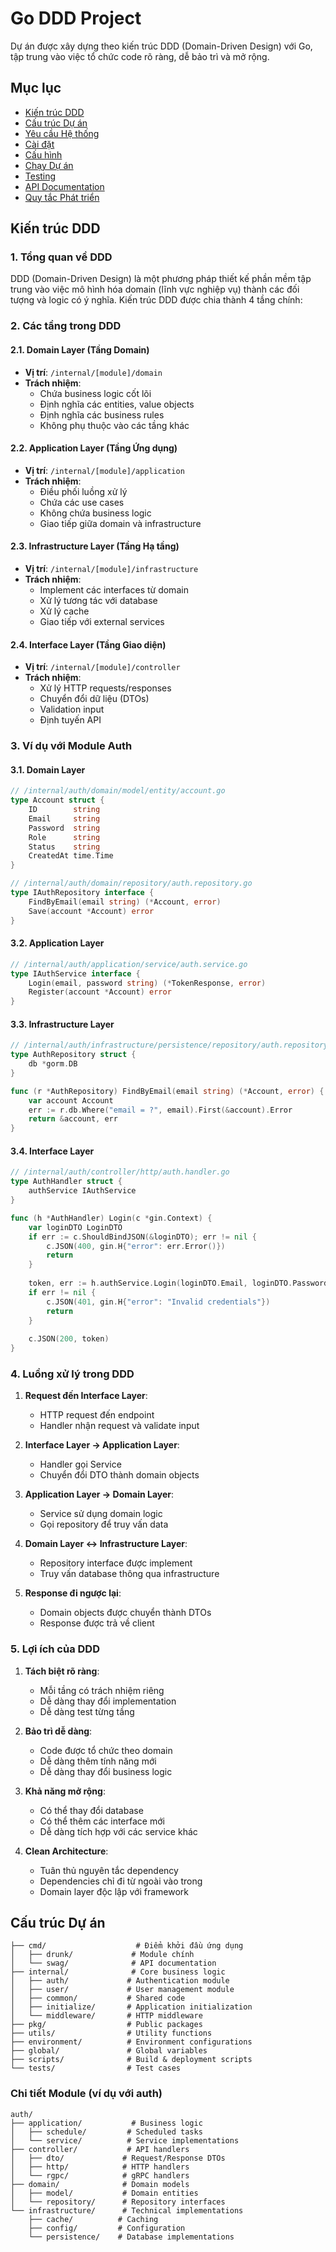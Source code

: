 # Go DDD Project

Dự án được xây dựng theo kiến trúc DDD (Domain-Driven Design) với Go, tập trung vào việc tổ chức code rõ ràng, dễ bảo trì và mở rộng.

## Mục lục

- [Kiến trúc DDD](#kiến-trúc-ddd)
- [Cấu trúc Dự án](#cấu-trúc-dự-án)
- [Yêu cầu Hệ thống](#yêu-cầu-hệ-thống)
- [Cài đặt](#cài-đặt)
- [Cấu hình](#cấu-hình)
- [Chạy Dự án](#chạy-dự-án)
- [Testing](#testing)
- [API Documentation](#api-documentation)
- [Quy tắc Phát triển](#quy-tắc-phát-triển)

## Kiến trúc DDD

### 1. Tổng quan về DDD

DDD (Domain-Driven Design) là một phương pháp thiết kế phần mềm tập trung vào việc mô hình hóa domain (lĩnh vực nghiệp vụ) thành các đối tượng và logic có ý nghĩa. Kiến trúc DDD được chia thành 4 tầng chính:

### 2. Các tầng trong DDD

#### 2.1. Domain Layer (Tầng Domain)
- **Vị trí**: `/internal/[module]/domain`
- **Trách nhiệm**:
  - Chứa business logic cốt lõi
  - Định nghĩa các entities, value objects
  - Định nghĩa các business rules
  - Không phụ thuộc vào các tầng khác

#### 2.2. Application Layer (Tầng Ứng dụng)
- **Vị trí**: `/internal/[module]/application`
- **Trách nhiệm**:
  - Điều phối luồng xử lý
  - Chứa các use cases
  - Không chứa business logic
  - Giao tiếp giữa domain và infrastructure

#### 2.3. Infrastructure Layer (Tầng Hạ tầng)
- **Vị trí**: `/internal/[module]/infrastructure`
- **Trách nhiệm**:
  - Implement các interfaces từ domain
  - Xử lý tương tác với database
  - Xử lý cache
  - Giao tiếp với external services

#### 2.4. Interface Layer (Tầng Giao diện)
- **Vị trí**: `/internal/[module]/controller`
- **Trách nhiệm**:
  - Xử lý HTTP requests/responses
  - Chuyển đổi dữ liệu (DTOs)
  - Validation input
  - Định tuyến API

### 3. Ví dụ với Module Auth

#### 3.1. Domain Layer
```go
// /internal/auth/domain/model/entity/account.go
type Account struct {
    ID        string
    Email     string
    Password  string
    Role      string
    Status    string
    CreatedAt time.Time
}

// /internal/auth/domain/repository/auth.repository.go
type IAuthRepository interface {
    FindByEmail(email string) (*Account, error)
    Save(account *Account) error
}
```

#### 3.2. Application Layer
```go
// /internal/auth/application/service/auth.service.go
type IAuthService interface {
    Login(email, password string) (*TokenResponse, error)
    Register(account *Account) error
}
```

#### 3.3. Infrastructure Layer
```go
// /internal/auth/infrastructure/persistence/repository/auth.repository.go
type AuthRepository struct {
    db *gorm.DB
}

func (r *AuthRepository) FindByEmail(email string) (*Account, error) {
    var account Account
    err := r.db.Where("email = ?", email).First(&account).Error
    return &account, err
}
```

#### 3.4. Interface Layer
```go
// /internal/auth/controller/http/auth.handler.go
type AuthHandler struct {
    authService IAuthService
}

func (h *AuthHandler) Login(c *gin.Context) {
    var loginDTO LoginDTO
    if err := c.ShouldBindJSON(&loginDTO); err != nil {
        c.JSON(400, gin.H{"error": err.Error()})
        return
    }
    
    token, err := h.authService.Login(loginDTO.Email, loginDTO.Password)
    if err != nil {
        c.JSON(401, gin.H{"error": "Invalid credentials"})
        return
    }
    
    c.JSON(200, token)
}
```

### 4. Luồng xử lý trong DDD

1. **Request đến Interface Layer**:
   - HTTP request đến endpoint
   - Handler nhận request và validate input

2. **Interface Layer → Application Layer**:
   - Handler gọi Service
   - Chuyển đổi DTO thành domain objects

3. **Application Layer → Domain Layer**:
   - Service sử dụng domain logic
   - Gọi repository để truy vấn data

4. **Domain Layer ↔ Infrastructure Layer**:
   - Repository interface được implement
   - Truy vấn database thông qua infrastructure

5. **Response đi ngược lại**:
   - Domain objects được chuyển thành DTOs
   - Response được trả về client

### 5. Lợi ích của DDD

1. **Tách biệt rõ ràng**:
   - Mỗi tầng có trách nhiệm riêng
   - Dễ dàng thay đổi implementation
   - Dễ dàng test từng tầng

2. **Bảo trì dễ dàng**:
   - Code được tổ chức theo domain
   - Dễ dàng thêm tính năng mới
   - Dễ dàng thay đổi business logic

3. **Khả năng mở rộng**:
   - Có thể thay đổi database
   - Có thể thêm các interface mới
   - Dễ dàng tích hợp với các service khác

4. **Clean Architecture**:
   - Tuân thủ nguyên tắc dependency
   - Dependencies chỉ đi từ ngoài vào trong
   - Domain layer độc lập với framework

## Cấu trúc Dự án

```
├── cmd/                    # Điểm khởi đầu ứng dụng
│   ├── drunk/             # Module chính
│   └── swag/              # API documentation
├── internal/              # Core business logic
│   ├── auth/             # Authentication module
│   ├── user/             # User management module
│   ├── common/           # Shared code
│   ├── initialize/       # Application initialization
│   └── middleware/       # HTTP middleware
├── pkg/                  # Public packages
├── utils/                # Utility functions
├── environment/          # Environment configurations
├── global/               # Global variables
├── scripts/              # Build & deployment scripts
└── tests/                # Test cases
```

### Chi tiết Module (ví dụ với auth)

```
auth/
├── application/           # Business logic
│   ├── schedule/         # Scheduled tasks
│   └── service/          # Service implementations
├── controller/           # API handlers
│   ├── dto/             # Request/Response DTOs
│   ├── http/            # HTTP handlers
│   └── rgpc/            # gRPC handlers
├── domain/              # Domain models
│   ├── model/           # Domain entities
│   └── repository/      # Repository interfaces
└── infrastructure/      # Technical implementations
    ├── cache/          # Caching
    ├── config/         # Configuration
    └── persistence/    # Database implementations
```